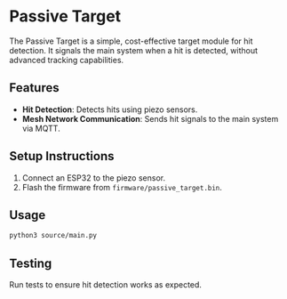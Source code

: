 # Passive Target

The Passive Target is a simple, cost-effective target module for hit detection. It signals the main system when a hit is detected, without advanced tracking capabilities.

## Features
- **Hit Detection**: Detects hits using piezo sensors.
- **Mesh Network Communication**: Sends hit signals to the main system via MQTT.

## Setup Instructions
1. Connect an ESP32 to the piezo sensor.
2. Flash the firmware from `firmware/passive_target.bin`.

## Usage
```bash
python3 source/main.py
```
## Testing

Run tests to ensure hit detection works as expected.